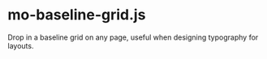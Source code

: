 mo-baseline-grid.js
===================

Drop in a baseline grid on any page, useful when designing typography for layouts.
